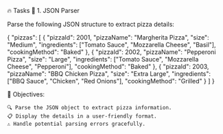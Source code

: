 🔥 Tasks
🍕 1. JSON Parser

Parse the following JSON structure to extract pizza details:

{
  "pizzas": [
    {
      "pizzaId": 2001,
      "pizzaName": "Margherita Pizza",
      "size": "Medium",
      "ingredients": ["Tomato Sauce", "Mozzarella Cheese", "Basil"],
      "cookingMethod": "Baked"
    },
    {
      "pizzaId": 2002,
      "pizzaName": "Pepperoni Pizza",
      "size": "Large",
      "ingredients": ["Tomato Sauce", "Mozzarella Cheese", "Pepperoni"],
      "cookingMethod": "Baked"
    },
    {
      "pizzaId": 2003,
      "pizzaName": "BBQ Chicken Pizza",
      "size": "Extra Large",
      "ingredients": ["BBQ Sauce", "Chicken", "Red Onions"],
      "cookingMethod": "Grilled"
    }
  ]
}

🎯 Objectives:

    🔍 Parse the JSON object to extract pizza information.
    📋 Display the details in a user-friendly format.
    ⚠️ Handle potential parsing errors gracefully.
